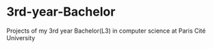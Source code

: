 # 3rd-year-Bachelor
Projects of my 3rd year Bachelor(L3) in computer science at Paris Cité University
